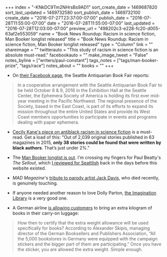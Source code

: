 +++
index = "-KNkDC9Tm2NHrsBs9AD1"
sort_create_date = 1469687820
sort_last_updated = 1469732580
sort_publish_date = 1469732100
create_date = "2016-07-27T23:37:00-07:00"
publish_date = "2016-07-28T11:55:00-07:00"
date = "2016-07-28T11:55:00-07:00"
last_updated = "2016-07-28T12:03:00-07:00"
preview_url = "498202c3-e228-fc20-d005-63af2e553059"
name = "Book News Roundup: Racism in science fiction, Man Booker longlist released"
title = "Book News Roundup: Racism in science fiction, Man Booker longlist released"
type = "Column"
link = ""
shareimage = ""
twitterauto = "This study of racism in science fiction is an absolute must-read."
facebookauto = ""
make_image_tweet = "False"
notes_byline = ["writers/paul-constant"]
tags_notes = ["tags/man-booker-prize", "tags/race"]
notes_about = ""
books = ""
+++
* On [their Facebook page](https://www.facebook.com/permalink.php?story_fbid=1103515506384260&id=248832461852573), the Seattle Antiquarian Book Fair reports:

<blockquote>In a cooperative arrangement with the Seattle Antiquarian Book Fair to be held October 8 & 9, 2016 in the Exhibition Hall at the Seattle Center, the Ephemera Society of America is holding its first ever mid-year meeting in the Pacific Northwest. The regional presence of the Society, based in the East Coast, is part of its efforts to expand its mission throughout the entire United States and provide its West Coast members opportunities to participate in events and programs dealing with paper ephemera.</blockquote>

* [Cecily Kane's piece on antiblack racism in science fiction](https://medium.com/fireside-fiction-company/antiblack-racism-in-speculative-fiction-7e30eff97008#.xyjc179au) is a must-read. Get a load of this: "Out of 2,039 original stories published in 63 magazines in 2015, **only 38 stories could be found that were written by black authors**. That’s just under 2%." 

* The [Man Booker longlist is out](http://themanbookerprize.com/fiction/news/man-booker-prize-announces-2016-longlist). I'm crossing my fingers for Paul Beatty's *The Sellout*, which [I reviewed for Seattlish](http://seattlish.com/post/113965563161/that-sounds-cool-race-and-literature-at-the) back in the days before this website existed.

* *MAD Magazine*'s [tribute to parody artist Jack Davis](http://www.madmagazine.com/blog/2016/07/27/mad-remembers-jack-davis-artist), who died recently, is genuinely touching.

* If anyone needed another reason to love Dolly Parton, [the Imagination Library](http://therumpus.net/2016/07/dolly-parton-book-lady/) is a very good one.

* A German airline [is allowing customers](https://electricliterature.com/german-airline-allows-passengers-to-fly-with-extra-books-96acfda022e0#.fox4btloh) to bring an extra kilogram of books in their carry-on luggage:

<blockquote>How then to certify that the extra weight allowance will be used specifically for books? According to Alexander Skipis, managing director of the German Booksellers and Publishers Association, “All the 5,000 bookstores in Germany were equipped with the campaign stickers and the bigger part of them are participating.” Once you have the sticker, you are allowed the extra weight. Simple enough.</blockquote>